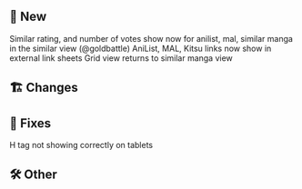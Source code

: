 ## 🥳 New
Similar rating, and number of votes show now for anilist, mal, similar manga in the similar view (@goldbattle)
AniList, MAL, Kitsu links now show in external link sheets
Grid view returns to similar manga view
## 🏗️ Changes
## 🐜 Fixes
H tag not showing correctly on tablets
## 🛠️ Other